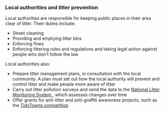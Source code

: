 ###  Local authorities and litter prevention

Local authorities are responsible for keeping public places in their area
clear of litter. Their duties include:

  * Street cleaning 
  * Providing and emptying litter bins 
  * Enforcing fines 
  * Enforcing littering rules and regulations and taking legal action against people who don't follow the law 

Local authorities also:

  * Prepare litter management plans, in consultation with the local community. A plan must set out how the local authority will prevent and control litter and make people more aware of litter 
  * Carry out litter pollution surveys and send the data to the [ National Litter Monitoring System ](https://www.gov.ie/en/publication/5a64c-national-litter-pollution-monitoring-scheme/) , which assesses changes over time 
  * Offer grants for anti-litter and anti-graffiti awareness projects, such as the [ TidyTowns competition ](https://www.tidytowns.ie/)
